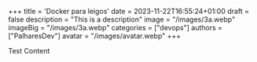 +++
title = 'Docker para leigos'
date = 2023-11-22T16:55:24+01:00
draft = false
description = "This is a description"
image = "/images/3a.webp"
imageBig = "/images/3a.webp"
categories = ["devops"]
authors = ["PalharesDev"]
avatar = "/images/avatar.webp"
+++

Test Content
